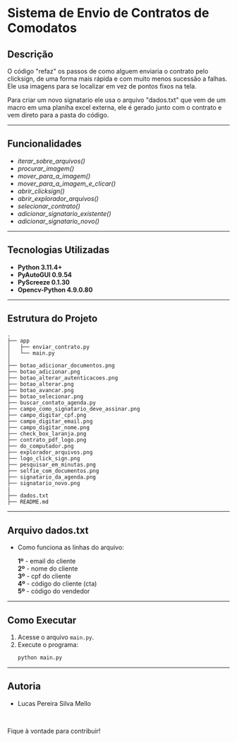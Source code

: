 # **Sistema de Envio de Contratos de Comodatos**

## **Descrição**

O código "refaz" os passos de como alguem enviaria o contrato pelo clicksign, de uma forma mais rápida e com muito menos sucessão a falhas. Ele usa imagens para se localizar em vez de pontos fixos na tela.

Para criar um novo signatario ele usa o arquivo "dados.txt" que vem de um macro em uma planiha excel externa, ele é gerado junto com o contrato e vem direto para a pasta do código.


---

## **Funcionalidades**

- *iterar_sobre_arquivos()*
- *procurar_imagem()*
- *mover_para_a_imagem()*
- *mover_para_a_imagem_e_clicar()*
- *abrir_clicksign()*
- *abrir_explorador_arquivos()*
- *selecionar_contrato()*
- *adicionar_signatario_existente()*
- *adicionar_signatario_novo()*

---

## **Tecnologias Utilizadas**

- **Python 3.11.4+**
- **PyAutoGUI 0.9.54**
- **PyScreeze 0.1.30**
- **Opencv-Python 4.9.0.80**

---

## **Estrutura do Projeto**

```
.
├── app
│   ├── enviar_contrato.py
│   └── main.py
│
├── botao_adicionar_documentos.png
├── botao_adicionar.png
├── botao_alterar_autenticacoes.png
├── botao_alterar.png
├── botao_avancar.png
├── botao_selecionar.png
├── buscar_contato_agenda.py
├── campo_como_signatario_deve_assinar.png
├── campo_digitar_cpf.png
├── campo_digitar_email.png
├── campo_digitar_nome.png
├── check_box_laranja.png
├── contrato_pdf_logo.png
├── do_computador.png
├── explorador_arquivos.png
├── logo_click_sign.png
├── pesquisar_em_minutas.png
├── selfie_com_documentos.png
├── signatario_da_agenda.png
├── signatario_novo.png
|
├── dados.txt
├── README.md
```

---
## **Arquivo dados.txt**
- Como funciona as linhas do arquivo:

   **1º** - email do cliente <br>
   **2º** - nome do cliente <br>
   **3º** - cpf do cliente <br>
   **4º** - código do cliente (cta) <br>
   **5º** - código do vendedor

---

## **Como Executar**

1. Acesse o arquivo `main.py`.
2. Execute o programa:
   ```bash
   python main.py
   ```

___


## **Autoria**
- Lucas Pereira Silva Mello

<br>

Fique à vontade para contribuir!
